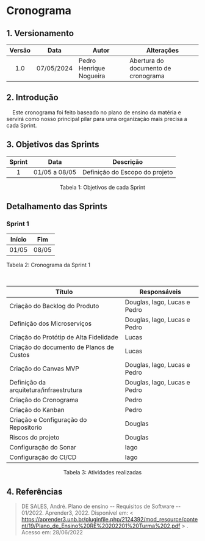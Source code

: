# Cronograma 


## 1. Versionamento

| Versão | Data    | Autor             | Alterações                          | 
|:------:| --- | ----------------- | ----------------------------------- |
|  1.0   | 07/05/2024    | Pedro Henrique Nogueira | Abertura do documento de cronograma | 


## 2. Introdução

&nbsp;&nbsp;&nbsp;&nbsp;Este cronograma foi feito baseado no plano de ensino da matéria e servirá como nosso principal pilar para uma organização mais precisa a cada Sprint.

## 3. Objetivos das Sprints

| Sprint | Data         | Descrição                                                              |
|:------:| ------------ | ---------------------------------------------------------------------- |
|   1    | 01/05 a 08/05 | Definição do Escopo do projeto |


<div style="text-align: center">
<p>Tabela 1: Objetivos de cada Sprint</p>
</div>

## Detalhamento das Sprints

### Sprint 1


| Início | Fim   |
| ------ | ----- |
| 01/05  | 08/05 |

<p>Tabela 2: Cronograma da Sprint 1 </p>

<br>

| Título                             | Responsáveis                 | 
| ---------------------------------- | ---------------------------- | 
| Criação do Backlog do Produto    | Douglas, Iago, Lucas e Pedro               | 
| Definição dos Microserviços           | Douglas, Iago, Lucas e Pedro          |
| Criação do Protótip de Alta Fidelidade        | Lucas           |
| Criação do documento de Planos de Custos        | Lucas           |
| Criação do Canvas MVP        | Douglas, Iago, Lucas e Pedro         |
| Definição da arquitetura/infraestrutura       | Douglas, Iago, Lucas e Pedro         |
| Criação do Cronograma        | Pedro         |
| Criação do Kanban        | Pedro         |
| Criação e Configuração do Repositorio        | Douglas         |
| Riscos do projeto         | Douglas         |
| Configuração do Sonar        | Iago         |
| Configuração do CI/CD        | Iago         |

<div style="text-align: center">
<p>Tabela 3: Atividades realizadas</p>
</div>



## 4. Referências
>DE SALES, André. Plano de ensino -- Requisitos de Software -- 01/2022. Aprender3, 2022. Disponível em: < https://aprender3.unb.br/pluginfile.php/2124392/mod_resource/content/19/Plano_de_Ensino%20RE%20202201%20Turma%202.pdf > . Acesso em: 28/06/2022
